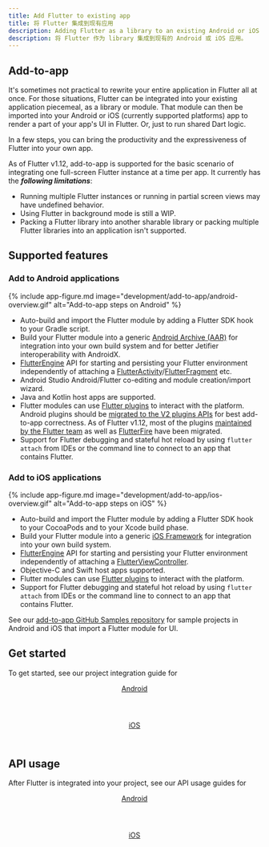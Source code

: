 ```yaml
---
title: Add Flutter to existing app
title: 将 Flutter 集成到现有应用
description: Adding Flutter as a library to an existing Android or iOS app.
description: 将 Flutter 作为 library 集成到现有的 Android 或 iOS 应用。
---
```


## Add-to-app

It's sometimes not practical to rewrite your entire application in Flutter all
at once. For those situations, Flutter can be integrated into your existing
application piecemeal, as a library or module. That module can then
be imported into your Android or iOS (currently supported platforms) app to
render a part of your app's UI in Flutter. Or, just to run shared Dart logic.

In a few steps, you can bring the productivity and the expressiveness of
Flutter into your own app.

As of Flutter v1.12, add-to-app is supported for the basic scenario of
integrating one full-screen Flutter instance at a time per app. It currently has
the _**following limitations**_:

- Running multiple Flutter instances or running in partial screen views may have
  undefined behavior.
- Using Flutter in background mode is still a WIP.
- Packing a Flutter library into another sharable library or packing multiple
  Flutter libraries into an application isn't supported.

## Supported features

### Add to Android applications

{% include app-figure.md image="development/add-to-app/android-overview.gif" alt="Add-to-app steps on Android" %}

- Auto-build and import the Flutter module by adding a Flutter SDK hook to
  your Gradle script.
- Build your Flutter module into a generic [Android Archive (AAR)](https://developer.android.com/studio/projects/android-library)
  for integration into your own build system and for better Jetifier interoperability
  with AndroidX.
- [FlutterEngine]({{site.api}}/javadoc/io/flutter/embedding/engine/FlutterEngine.html)
  API for starting and persisting your Flutter environment independently of
  attaching a [FlutterActivity]({{site.api}}/javadoc/io/flutter/embedding/android/FlutterActivity.html)/[FlutterFragment]({{site.api}}/javadoc/io/flutter/embedding/android/FlutterFragment.html) etc.
- Android Studio Android/Flutter co-editing and module creation/import wizard.
- Java and Kotlin host apps are supported.
- Flutter modules can use [Flutter plugins](https://pub.dev/flutter) to interact
  with the platform. Android plugins should be [migrated to the V2 plugins APIs](/docs/development/packages-and-plugins/plugin-api-migration)
  for best add-to-app correctness. As of Flutter v1.12, most of the plugins
  [maintained by the Flutter team](https://github.com/flutter/plugins/tree/master/packages)
  as well as [FlutterFire](https://github.com/FirebaseExtended/flutterfire/tree/master/packages)
  have been migrated.
- Support for Flutter debugging and stateful hot reload by using `flutter attach`
  from IDEs or the command line to connect to an app that contains Flutter.

### Add to iOS applications

{% include app-figure.md image="development/add-to-app/ios-overview.gif" alt="Add-to-app steps on iOS" %}

- Auto-build and import the Flutter module by adding a Flutter SDK hook to
  your CocoaPods and to your Xcode build phase.
- Build your Flutter module into a generic [iOS Framework](https://developer.apple.com/library/archive/documentation/MacOSX/Conceptual/BPFrameworks/Concepts/WhatAreFrameworks.html)
  for integration into your own build system.
- [FlutterEngine]({{site.api}}/objcdoc/Classes/FlutterEngine.html) API for
  starting and persisting your Flutter environment independently of attaching a
  [FlutterViewController]({{site.api}}/objcdoc/Classes/FlutterViewController.html).
- Objective-C and Swift host apps supported.
- Flutter modules can use [Flutter plugins](https://pub.dev/flutter) to interact
  with the platform.
- Support for Flutter debugging and stateful hot reload by using `flutter attach`
  from IDEs or the command line to connect to an app that contains  Flutter.

See our [add-to-app GitHub Samples repository](https://github.com/flutter/samples/tree/master/experimental/add_to_app)
for sample projects in Android and iOS that import a Flutter module for UI.

## Get started

To get started, see our project integration guide for

<div class="card-deck mb-8">
  <a class="card" href="/docs/development/add-to-app/android/project-setup">
    <div class="card-body">
      <header class="card-title text-center m-0">
        Android
      </header>
    </div>
  </a>
  <a class="card" href="/docs/development/add-to-app/ios/project-setup">
    <div class="card-body">
      <header class="card-title text-center m-0">
        iOS
      </header>
    </div>
  </a>
</div>

## API usage

After Flutter is integrated into your project, see our API usage guides for

<div class="card-deck mb-8">
  <a class="card" href="/docs/development/add-to-app/android/add-flutter-screen">
    <div class="card-body">
      <header class="card-title text-center m-0">
        Android
      </header>
    </div>
  </a>
  <a class="card" href="/docs/development/add-to-app/ios/add-flutter-screen">
    <div class="card-body">
      <header class="card-title text-center m-0">
        iOS
      </header>
    </div>
  </a>
</div>
